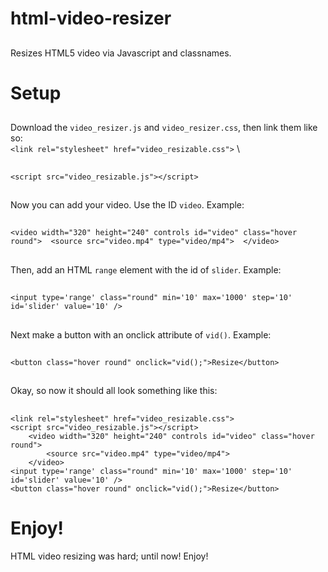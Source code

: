 # html-video-resizer
##
Resizes HTML5 video via Javascript and classnames.

# Setup
##
Download the `video_resizer.js` and `video_resizer.css`, then link them like so: \
`<link rel="stylesheet" href="video_resizable.css">` \
##
`<script src="video_resizable.js"></script>` 
##
Now you can add your video. Use the ID `video`. Example: 
##
`<video width="320" height="240" controls id="video" class="hover round"> 
    <source src="video.mp4" type="video/mp4"> 
</video>` 
##
Then, add an HTML `range` element with the id of `slider`. Example: 
##
`<input type='range' class="round" min='10' max='1000' step='10' id='slider' value='10' />` 
##
Next make a button with an onclick attribute of `vid()`. Example: 
##
`<button class="hover round" onclick="vid();">Resize</button>` 
##

Okay, so now it should all look something like this: 
##
```
<link rel="stylesheet" href="video_resizable.css"> 
<script src="video_resizable.js"></script> 
	<video width="320" height="240" controls id="video" class="hover round"> 
		<source src="video.mp4" type="video/mp4"> 
	</video> 
<input type='range' class="round" min='10' max='1000' step='10' id='slider' value='10' /> 
<button class="hover round" onclick="vid();">Resize</button> 
```

# Enjoy!
HTML video resizing was hard; until now! Enjoy!
